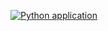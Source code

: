 [![Python application](https://github.com/quadrisyed/azure-devops/actions/workflows/python-app.yml/badge.svg)](https://github.com/quadrisyed/azure-devops/actions/workflows/python-app.yml)
